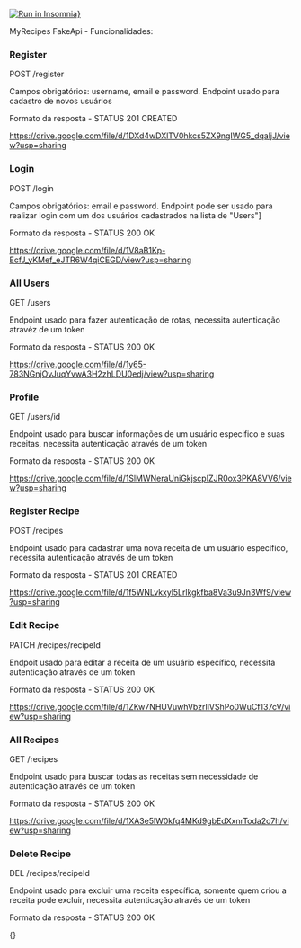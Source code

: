 [![Run in Insomnia}](https://insomnia.rest/images/run.svg)](https://insomnia.rest/run/?label=fake-api-grupo-4&uri=https%3A%2F%2Ffake-api-grupo-4.onrender.com)

MyRecipes FakeApi - Funcionalidades:

### Register

POST /register

Campos obrigatórios: username, email e password.
Endpoint usado para cadastro de novos usuários

Formato da resposta - STATUS 201 CREATED

https://drive.google.com/file/d/1DXd4wDXlTV0hkcs5ZX9ngIWG5_dqaljJ/view?usp=sharing

### Login

POST /login

Campos obrigatórios: email e password.
Endpoint pode ser usado para realizar login com um dos usuários cadastrados na lista de "Users"]

Formato da resposta - STATUS 200 OK

https://drive.google.com/file/d/1V8aB1Kp-EcfJ_yKMef_eJTR6W4qiCEGD/view?usp=sharing

### All Users

GET /users

Endpoint usado para fazer autenticação de rotas, necessita autenticação atravéz de um token

Formato da resposta - STATUS 200 OK

https://drive.google.com/file/d/1y65-783NGnjOvJuqYvwA3H2zhLDU0edj/view?usp=sharing

### Profile

GET /users/id

Endpoint usado para buscar informações de um usuário especifico e suas receitas, necessita autenticação através de um token

Formato da resposta - STATUS 200 OK

https://drive.google.com/file/d/1SlMWNeraUniGkjscpIZJR0ox3PKA8VV6/view?usp=sharing

### Register Recipe

POST /recipes

Endpoint usado para cadastrar uma nova receita de um usuário específico, necessita autenticação através de um token

Formato da resposta - STATUS 201 CREATED

https://drive.google.com/file/d/1f5WNLvkxyl5Lrlkgkfba8Va3u9Jn3Wf9/view?usp=sharing

### Edit Recipe

PATCH /recipes/recipeId

Endpoit usado para editar a receita de um usuário específico, necessita autenticação através de um token

Formato da resposta - STATUS 200 OK

https://drive.google.com/file/d/1ZKw7NHUVuwhVbzrIlVShPo0WuCf137cV/view?usp=sharing

### All Recipes

GET /recipes

Endpoint usado para buscar todas as receitas sem necessidade de autenticação através de um token

Formato da resposta - STATUS 200 OK

https://drive.google.com/file/d/1XA3e5lW0kfq4MKd9gbEdXxnrToda2o7h/view?usp=sharing

### Delete Recipe

DEL /recipes/recipeId

Endpoint usado para excluir uma receita específica, somente quem criou a receita pode excluir, necessita autenticação através de um token

Formato da resposta - STATUS 200 OK

{}
